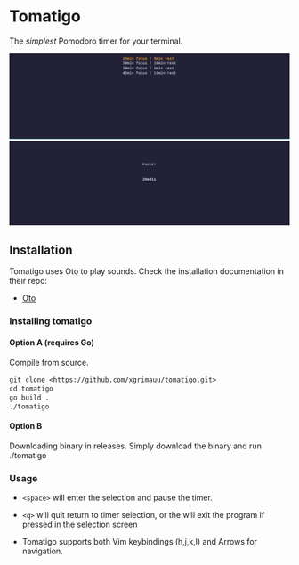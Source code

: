# Tomatigo

The *simplest* Pomodoro timer for your terminal.

![Select your pomodoro style](tomatigo-selection.png)
![Focus time](tomatigo-focus.png)

## Installation

Tomatigo uses Oto to play sounds. Check the installation documentation in their repo:

- [Oto](https://github.com/ebitengine/oto?tab=readme-ov-file#prerequisite)

### Installing tomatigo

#### Option A (requires Go)
Compile from source.
```
git clone <https://github.com/xgrimauu/tomatigo.git>
cd tomatigo
go build .
./tomatigo
```
#### Option B
Downloading binary in releases.
Simply download the binary and run ./tomatigo

### Usage
- `<space>` will enter the selection and pause the timer.
- `<q>` will quit return to timer selection, or the will exit the program if pressed in the selection screen

- Tomatigo supports both Vim keybindings (h,j,k,l) and Arrows for navigation.
